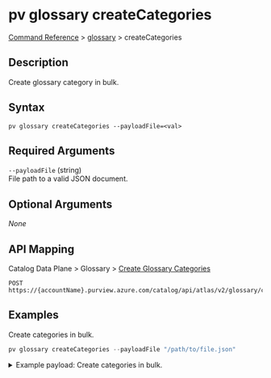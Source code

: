 # pv glossary createCategories
[Command Reference](../../../README.md#command-reference) > [glossary](./main.md) > createCategories

## Description
Create glossary category in bulk.

## Syntax
```
pv glossary createCategories --payloadFile=<val>
```

## Required Arguments
`--payloadFile` (string)  
File path to a valid JSON document.

## Optional Arguments
*None*

## API Mapping
Catalog Data Plane > Glossary > [Create Glossary Categories](https://docs.microsoft.com/en-us/rest/api/purview/catalogdataplane/glossary/create-glossary-categories)
```
POST https://{accountName}.purview.azure.com/catalog/api/atlas/v2/glossary/categories
```

## Examples
Create categories in bulk.
```powershell
pv glossary createCategories --payloadFile "/path/to/file.json"
```
<details><summary>Example payload: Create categories in bulk.</summary>
<p>

```json
[
    {
    "anchor": {
        "glossaryGuid": "f2307f48-5834-4709-be85-02f3aea5d149"
    },
    "name": "Category1"
    },
    {
    "anchor": {
        "glossaryGuid": "f2307f48-5834-4709-be85-02f3aea5d149"
    },
    "name": "Category2"
    }
]
```
</p>
</details>